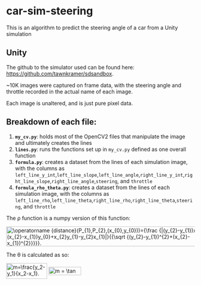 # car-sim-steering
This is an algorithm to predict the steering angle of a car from a Unity simulation


## Unity
The github to the simulator used can be found here: https://github.com/tawnkramer/sdsandbox.

~10K images were captured on frame data, with the steering angle and throttle recorded in the actual name of each image.

Each image is unaltered, and is just pure pixel data.

## Breakdown of each file:
1) **`my_cv.py`**: holds most of the OpenCV2 files that manipulate the image and ultimately creates the lines
2) **`lines.py`**: runs the functions set up in `my_cv.py` defined as one overall function
3) **`formula.py`**: creates a dataset from the lines of each simulation image, with the columns as `left_line_y_int`,`left_line_slope`,`left_line_angle`,`right_line_y_int`,`right_line_slope`,`right_line_angle`,`steering`, and `throttle`
3) **`formula_rho_theta.py`**: creates a dataset from the lines of each simulation image, with the columns as `left_line_rho`,`left_line_theta`,`right_line_rho`,`right_line_theta`,`steering`, and `throttle`

The ρ function is a numpy version of this function:

<img src="https://wikimedia.org/api/rest_v1/media/math/render/svg/be2ab4a9d9d77f1623a2723891f652028a7a328d" class="mwe-math-fallback-image-inline" aria-hidden="true" style="vertical-align: -3.171ex; width:71.253ex; height:7.009ex;" alt="\operatorname {distance}(P_{1},P_{2},(x_{0},y_{0}))={\frac  {|(y_{2}-y_{1})x_{0}-(x_{2}-x_{1})y_{0}+x_{2}y_{1}-y_{2}x_{1}|}{{\sqrt  {(y_{2}-y_{1})^{2}+(x_{2}-x_{1})^{2}}}}}.">

The θ is calculated as so:

<img src="https://wikimedia.org/api/rest_v1/media/math/render/svg/72263d5113a7cc985f29fc9fc4b3f5e85dd5bbe5" class="mwe-math-fallback-image-inline" aria-hidden="true" style="vertical-align: -2.171ex; width:14.23ex; height:5.509ex;" alt="m=\frac{y_2-y_1}{x_2-x_1}.">
<img src="https://wikimedia.org/api/rest_v1/media/math/render/svg/9e53a5ce7db600961ae411d4d1fbef636a62ddb9" class="mwe-math-fallback-image-inline" aria-hidden="true" style="vertical-align: -0.838ex; width:11.398ex; height:2.843ex;" alt="m = \tan (\theta)">

